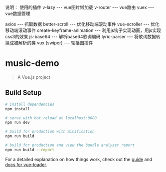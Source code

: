 说明：
使用的插件
v-lazy  ---  vue图片懒加载
v-router  ---  vue路由
vuex  ---  vue数据管理


axios  ---  抓取数据
better-scroll  ---  优化移动端滚动事件
vue-scroller ---  优化移动端滚动事件
create-keyframe-animation  ---  利用js钩子实现动画，用js实现css3的效果
js-base64  ---  解析base64歌词编码
lyric-parser  ---  将歌词数据转换成被解析的类
vux (swiper) ---  轮播图插件
# music-demo

> A Vue.js project

## Build Setup

``` bash
# install dependencies
npm install

# serve with hot reload at localhost:8080
npm run dev

# build for production with minification
npm run build

# build for production and view the bundle analyzer report
npm run build --report
```

For a detailed explanation on how things work, check out the [guide](http://vuejs-templates.github.io/webpack/) and [docs for vue-loader](http://vuejs.github.io/vue-loader).
